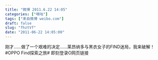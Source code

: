 ```yaml
---
title: "微博 2011.6.22 14:05"
categories: ["嘀咕"]
tags: ["来自微博 weibo.com"]
draft: false
slug: "fhztVf"
date: "2011-06-22 14:05:00"
---
```


<p>刚才&hellip;&hellip;做了一个艰难的决定&hellip;&hellip;莱昂纳多与黑衣女子的FIND迷局，我来破解！#OPPO Find探索之旅# 即刻登录O网页链接 ​​​​</p>
